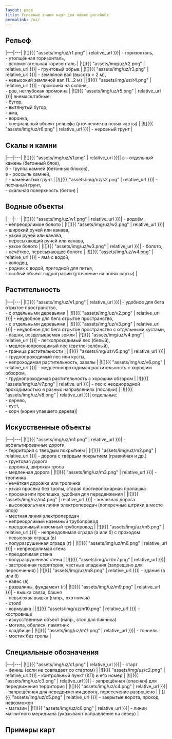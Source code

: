 ```yaml
---
layout: page
title: Условные знаки карт для наших рогейнов
permalink: /uz/
---
```


Рельеф
------

|---|---|
|![]({{ "assets/img/uz/r1.png" | relative_url }})| - горизонталь,<br/>- утолщённая горизонталь,<br/>- вспомогательная горизонталь |
|![]({{ "assets/img/uz/r2.png" | relative_url }})| - грунтовый обрыв |
|![]({{ "assets/img/uz/r3.png" | relative_url }})| - земляной вал (высота > 2 м),<br/>- невысокий земляной вал (1...2 м) |
|![]({{ "assets/img/uz/r4.png" | relative_url }})| - промоина на склоне,<br/>- ров, неглубокая промоина |
|![]({{ "assets/img/uz/r5.png" | relative_url }})| внемасштабные:<br/>- бугор,<br/>- вытянутый бугор,<br/>- яма,<br/>- воронка,<br/>- специальный объект рельефа (уточнение на полях карты) |
|![]({{ "assets/img/uz/r6.png" | relative_url }})| - неровный грунт |

Скалы и камни
-------------

|---|---|
|![]({{ "assets/img/uz/s1.png" | relative_url }})| а - отдельный камень (бетонный блок),<br/>б - группа камней (бетонных блоков),<br/>в - россыпь камней,<br/>г - каменистый грунт |
|![]({{ "assets/img/uz/s2.png" | relative_url }})| - песчаный грунт,<br/>- скальная поверхность (бетон) |

Водные объекты
--------------

|---|---|
|![]({{ "assets/img/uz/w1.png" | relative_url }})| - водоём,<br/>- непреодолимое болото |
|![]({{ "assets/img/uz/w2.png" | relative_url }})| - широкий ручей или канава,<br/>- узкий ручей или канава,<br/>- пересыхающий ручей или канава,<br/>- узкое болото |
|![]({{ "assets/img/uz/w3.png" | relative_url }})| - болото,<br/>- нечёткое, пересыхающее болото |
|![]({{ "assets/img/uz/w4.png" | relative_url }})| - яма с водой,<br/>- колодец,<br/>- родник с водой, пригодной для питья,<br/>- особый объект гидрографии (уточнение на полях карты) |

Растительность
--------------

|---|---|
|![]({{ "assets/img/uz/v1.png" | relative_url }})| - удобное для бега отрытое пространство,<br/>- с отдельными деревьями |
|![]({{ "assets/img/uz/v2.png" | relative_url }})| - неудобное для бега отрытое пространство,<br/>- с отдельными деревьями |
|![]({{ "assets/img/uz/v3.png" | relative_url }})| - неудобное для бега отрытое пространство с отдельными кустами,<br/>- пашня, возделываемая земля |
|![]({{ "assets/img/uz/v4.png" | relative_url }})| - легкопроходимый лес (белый),<br/>- медленнопроходимый лес (светло-зелёный),<br/> - граница растительности |
|![]({{ "assets/img/uz/v5.png" | relative_url }})| - труднопроходимый лес или кусты,<br/>- непроходимая растительность, завалы |
|![]({{ "assets/img/uz/v6.png" | relative_url }})| - медленнопроходимая растительность с хорошим обзором,<br/>- труднопроходимая растительность с хорошим обзором |
|![]({{ "assets/img/uz/v7.png" | relative_url }})| - лес с неоднородной проходимостью в разных направлениях (посадки) |
|![]({{ "assets/img/uz/v8.png" | relative_url }})| отдельные:<br/>- дерево,<br/>- куст,<br/>- корч (корни упавшего дерева)|

Искусственные объекты
---------------------

|---|---|
|![]({{ "assets/img/uz/m1.png" | relative_url }})| - асфальтированные дороги,<br/>- территория с твёрдым покрытием |
|![]({{ "assets/img/uz/m2.png" | relative_url }})| - дорога с твёрдым покрытием (гравийная и др.)<br/>- грунтовая дорога<br/>- дорожка, широкая тропа<br/>- медленная дорога |
|![]({{ "assets/img/uz/m3.png" | relative_url }})| - тропинка<br/>- нечёткая дорожка или тропинка<br/>- узкая просека без тропы, старая противопожарная пропашка<br/>- просека или пропашка, удобная для передвижения |
|![]({{ "assets/img/uz/m4.png" | relative_url }})| - железная дорога<br/>- высоковольтная линия электропередач (поперечные штрихи в месте опор)<br/>- местная линия электропередач<br/>- непреодолимый наземный трубопровод<br/>- преодолимый наземный трубопровод |
|![]({{ "assets/img/uz/m5.png" | relative_url }})| - непреодолимая ограда (а или б) с проходом<br/>- невысокая ограда (в)<br/>- полуразрушенная ограда (г) |
|![]({{ "assets/img/uz/m6.png" | relative_url }})| - непреодолимая стена<br/>- преодолимая стена<br/>- полуразрушенная стена |
|![]({{ "assets/img/uz/m7.png" | relative_url }})| - застроенная территория, частные владения (запрещено для пересечения) |
|![]({{ "assets/img/uz/m8.png" | relative_url }})| - здание (а или б)<br/>- навес (в)<br/>- развалины, фундамент (г)|
|![]({{ "assets/img/uz/m9.png" | relative_url }})| - вышка связи, башня<br/>- невысокая вышка (напр., охотничья)<br/>- столб<br/>- кормушка |
|![]({{ "assets/img/uz/m10.png" | relative_url }})| - костровище<br/>- искусственный объект (напр., стол для пикника)<br/>- могила, обелиск, памятник<br/>- кладбище |
|![]({{ "assets/img/uz/m11.png" | relative_url }})| - тоннель<br/>- мостик без тропы |

Специальные обозначения
-----------------------

|---|---|
|![]({{ "assets/img/uz/c1.png" | relative_url }})| - старт<br/>- финиш (если не совпадает со стартом) |
|![]({{ "assets/img/uz/c2.png" | relative_url }})| - контрольный пункт (КП) и его номер |
|![]({{ "assets/img/uz/c3.png" | relative_url }})| - запрещённая (опасная) для передвижения территория |
|![]({{ "assets/img/uz/c4.png" | relative_url }})| - запрещённая для передвижения дорога, пересечение разрешено |
|![]({{ "assets/img/uz/c5.png" | relative_url }})| - закрытые ворота, проход невозможен<br/>- магазин |
|![]({{ "assets/img/uz/c6.png" | relative_url }})| - линии магнитного меридиана (указывают направление на север) |

Примеры карт
------------


